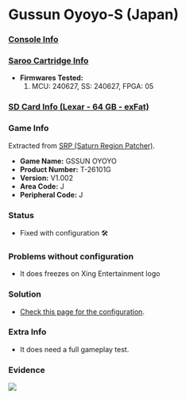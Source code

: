 # Gussun Oyoyo-S (Japan)

### [Console Info](../../../../../Info/Consoles/VA13/README.md)

### [Saroo Cartridge Info](../../../../../Info/Cartridges/RetroGameParadiseStore/1.32F/README.md)

- <b>Firmwares Tested:</b>
  1. MCU: 240627, SS: 240627, FPGA: 05

### [SD Card Info (Lexar - 64 GB - exFat)](../../../../../Info/SdCards/Lexar/64GB/exfat/README.md)

### Game Info

Extracted from [SRP (Saturn Region Patcher)](https://segaxtreme.net/resources/saturn-region-patcher.81/download).

- <b>Game Name:</b> GSSUN OYOYO
- <b>Product Number:</b> T-26101G
- <b>Version:</b> V1.002
- <b>Area Code:</b> J
- <b>Peripheral Code:</b> J

### Status

- Fixed with configuration :hammer_and_wrench:

### Problems without configuration

- It does freezes on Xing Entertainment logo

### Solution

- [Check this page for the configuration](https://github.com/williamdsw/saroo-configuration-list/blob/master/Regions/Retails/Japan/T-26101G/README.md).

### Extra Info

- It does need a full gameplay test.

### Evidence

[![](https://img.youtube.com/vi/sz00-w-kzds/0.jpg)](https://www.youtube.com/watch?v=sz00-w-kzds)
